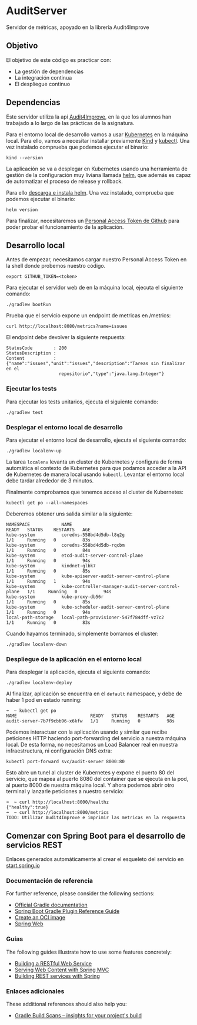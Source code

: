 # AuditServer

Servidor de métricas, apoyado en la librería Audit4Improve
## Objetivo

El objetivo de este código es practicar con:
- La gestión de dependencias
- La integración continua
- El despliegue continuo

## Dependencias

Este servidor utiliza la api [Audit4Improve](https://github.com/MIT-FS/Audit4Improve-API), en la que los alumnos han trabajado a lo largo de las prácticas de la asignatura.

Para el entorno local de desarrollo vamos a usar [Kubernetes] en la
máquina local. Para ello, vamos a necesitar installar previamente
[Kind] y [kubectl]. Una vez instalado comprueba que podemos ejecutar el binario:

```shell
kind --version
```

La aplicación se va a desplegar en Kubernetes usando una herramienta de gestión
de la configuración muy liviana llamada [helm], que además es capaz de
automatizar el proceso de release y rollback.

Para ello [descarga e instala helm]. Una vez instalado, comprueba que podemos
ejecutar el binario:

```shell
helm version
```

Para finalizar, necesitaremos un [Personal Access Token de Github] para poder
probar el funcionamiento de la aplicación.

[Kubernetes]: https://kubernetes.io/
[Kind]: https://kind.sigs.k8s.io/docs/user/quick-start#installation
[kubectl]: https://kubernetes.io/docs/tasks/tools/#kubectl
[helm]: https://helm.sh/
[descarga e instala helm]: https://helm.sh/docs/intro/install/
[Personal Access Token de Github]: https://docs.github.com/en/authentication/keeping-your-account-and-data-secure/creating-a-personal-access-token

## Desarrollo local

Antes de empezar, necesitamos cargar nuestro Personal Access Token en la shell
donde probemos nuestro código.

```shell
export GITHUB_TOKEN=<token>
```

Para ejecutar el servidor web de en la máquina local, ejecuta el siguiente comando:

```shell
./gradlew bootRun
```

Prueba que el servicio expone un endpoint de metricas en /metrics:

```shell
curl http://localhost:8080/metrics?name=issues
```

El endpoint debe devolver la siguiente respuesta:

```shell
StatusCode        : 200
StatusDescription :
Content           : {"name":"issues","unit":"issues","description":"Tareas sin finalizar en el
                    repositorio","type":"java.lang.Integer"}
```

### Ejecutar los tests

Para ejecutar los tests unitarios, ejecuta el siguiente comando:

```shell
./gradlew test
```

### Desplegar el entorno local de desarrollo

Para ejecutar el entorno local de desarrollo, ejecuta el siguiente comando:

```shell
./gradlew localenv-up
```

La tarea `localenv` levanta un cluster de Kubernetes y configura de forma
automática el contexto de Kubernetes para que podamos acceder a la API
de Kubernetes de manera local usando `kubectl`. Levantar el entorno local
debe tardar alrededor de 3 minutos.

Finalmente comprobamos que tenemos acceso al cluster de Kubernetes:

```shell
kubectl get po --all-namespaces
```

Deberemos obtener uns salida similar a la siguiente:

```shell
NAMESPACE            NAME                                                 READY   STATUS    RESTARTS   AGE
kube-system          coredns-558bd4d5db-l8q2g                             1/1     Running   0          83s
kube-system          coredns-558bd4d5db-rqcbm                             1/1     Running   0          84s
kube-system          etcd-audit-server-control-plane                      1/1     Running   0          94s
kube-system          kindnet-glbk7                                        1/1     Running   0          85s
kube-system          kube-apiserver-audit-server-control-plane            1/1     Running   1          94s
kube-system          kube-controller-manager-audit-server-control-plane   1/1     Running   0          94s
kube-system          kube-proxy-db56r                                     1/1     Running   0          85s
kube-system          kube-scheduler-audit-server-control-plane            1/1     Running   0          94s
local-path-storage   local-path-provisioner-547f784dff-vz7c2              1/1     Running   0          83s
```

Cuando hayamos terminado, simplemente borramos el cluster:

```shell
./gradlew localenv-down
```

### Despliegue de la aplicación en el entorno local

Para desplegar la aplicación, ejecuta el siguiente comando:

```shell
./gradlew localenv-deploy
```

Al finalizar, aplicación se encuentra en el `default` namespace, y debe
de haber 1 pod en estado running:

```shell
➜  ~ kubectl get po
NAME                            READY   STATUS    RESTARTS   AGE
audit-server-7b7f9cbb96-x6kfw   1/1     Running   0          98s
```

Podemos interactuar con la aplicación usando y similar que recibe peticiones
HTTP haciendo port-forwarding del servicio a nuestra máquina local. De esta
forma, no necesitamos un Load Balancer real en nuestra infraestructura, ni
configuración DNS extra:

```shell
kubectl port-forward svc/audit-server 8000:80
```

Esto abre un tunel al cluster de Kubernetes y expone el puerto 80 del servicio,
que mapea al puerto 8080 del container que se ejecuta en la pod, al puerto 8000
de nuestra máquina local. Y ahora podemos abrir otro terminal y lanzarle
peticiones a nuestro servicio:

```shell
➜  ~ curl http://localhost:8000/healthz
{"healthy":true}
➜  ~ curl http://localhost:8000/metrics
TODO: Utilizar Audit4Improve e imprimir las metricas en la respuesta
```

## Comenzar con Spring Boot para el desarrollo de servicios REST

Enlaces generados automáticamente al crear el esqueleto del servicio en [start.spring.io](https://start.spring.io/)

### Documentación de referencia

For further reference, please consider the following sections:

* [Official Gradle documentation](https://docs.gradle.org)
* [Spring Boot Gradle Plugin Reference Guide](https://docs.spring.io/spring-boot/docs/2.6.7/gradle-plugin/reference/html/)
* [Create an OCI image](https://docs.spring.io/spring-boot/docs/2.6.7/gradle-plugin/reference/html/#build-image)
* [Spring Web](https://docs.spring.io/spring-boot/docs/2.6.7/reference/htmlsingle/#boot-features-developing-web-applications)

### Guías

The following guides illustrate how to use some features concretely:

* [Building a RESTful Web Service](https://spring.io/guides/gs/rest-service/)
* [Serving Web Content with Spring MVC](https://spring.io/guides/gs/serving-web-content/)
* [Building REST services with Spring](https://spring.io/guides/tutorials/bookmarks/)

### Enlaces adicionales

These additional references should also help you:

* [Gradle Build Scans – insights for your project's build](https://scans.gradle.com#gradle)

